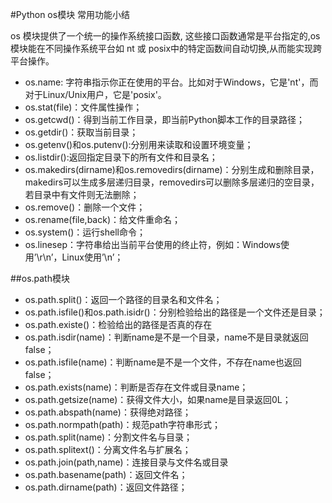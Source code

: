 #Python os模块 常用功能小结

os 模块提供了一个统一的操作系统接口函数, 这些接口函数通常是平台指定的,os 模块能在不同操作系统平台如 nt 或 posix中的特定函数间自动切换,从而能实现跨平台操作。

- os.name: 字符串指示你正在使用的平台。比如对于Windows，它是'nt'，而对于Linux/Unix用户，它是'posix'。
- os.stat(file)：文件属性操作；
- os.getcwd()：得到当前工作目录，即当前Python脚本工作的目录路径；
- os.getdir()：获取当前目录；
- os.getenv()和os.putenv():分别用来读取和设置环境变量；
- os.listdir():返回指定目录下的所有文件和目录名；
- os.makedirs(dirname)和os.removedirs(dirname)：分别生成和删除目录，makedirs可以生成多层递归目录，removedirs可以删除多层递归的空目录，若目录中有文件则无法删除；
- os.remove()：删除一个文件；
- os.rename(file,back)：给文件重命名；
- os.system()：运行shell命令；
- os.linesep：字符串给出当前平台使用的终止符，例如：Windows使用’\r\n’，Linux使用’\n’；

##os.path模块

- os.path.split()：返回一个路径的目录名和文件名；
- os.path.isfile()和os.path.isidr()：分别检验给出的路径是一个文件还是目录；
- os.path.existe()：检验给出的路径是否真的存在
- os.path.isdir(name)：判断name是不是一个目录，name不是目录就返回false；
- os.path.isfile(name)：判断name是不是一个文件，不存在name也返回false；
- os.path.exists(name)：判断是否存在文件或目录name；
- os.path.getsize(name)：获得文件大小，如果name是目录返回0L；
- os.path.abspath(name)：获得绝对路径；
- os.path.normpath(path)：规范path字符串形式；
- os.path.split(name)：分割文件名与目录；
- os.path.splitext()：分离文件名与扩展名；
- os.path.join(path,name)：连接目录与文件名或目录
- os.path.basename(path)：返回文件名；
- os.path.dirname(path)：返回文件路径；

